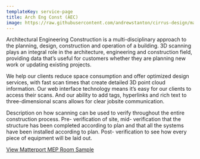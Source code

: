 ```yaml
---
templateKey: service-page
title: Arch Eng Const (AEC)
image: https://raw.githubusercontent.com/andrewstanton/cirrus-design/master/src/img/content/aec/aec-2.jpg
---
```


Architectural Engineering Construction is a multi-disciplinary approach to the planning, design, construction and operation of a building. 3D scanning plays an integral role in the architecture, engineering and construction field, providing data that’s useful for customers whether they are planning new work or updating existing projects.

We help our clients reduce space consumption and offer optimized design services, with fast scan times that create detailed 3D point cloud information. Our web interface technology means it’s easy for our clients to access their scans. And our ability to add tags, hyperlinks and rich text to three-dimensional scans allows for clear jobsite communication.

Description on how scanning can be used to verify throughout the entire construction process. Pre- verification of site, mid- verification that the structure has been completed according to plan and that all the systems have been installed according to plan. Post- verification to see how every piece of equipment will be laid out.

[View Matterport MEP Room Sample](https://my.matterport.com/show/?m=urwL1Q2NQCe)
